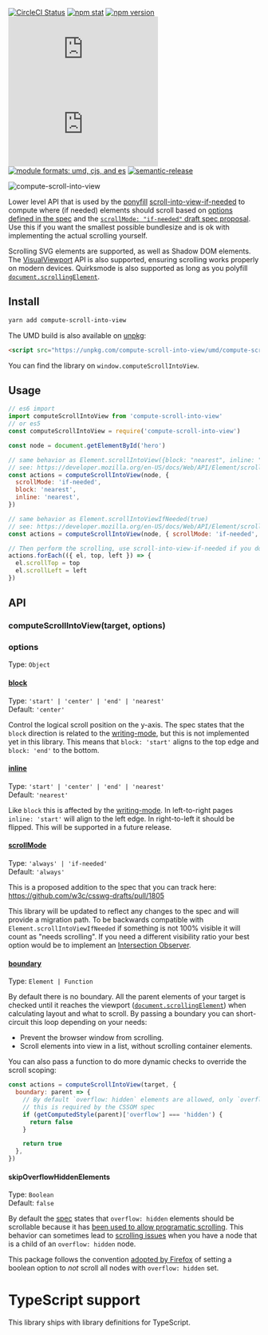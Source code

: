 [![CircleCI Status](https://img.shields.io/circleci/project/github/stipsan/compute-scroll-into-view.svg?style=flat-square)](https://circleci.com/gh/stipsan/compute-scroll-into-view)
[![npm stat](https://img.shields.io/npm/dm/compute-scroll-into-view.svg?style=flat-square)](https://npm-stat.com/charts.html?package=compute-scroll-into-view)
[![npm version](https://img.shields.io/npm/v/compute-scroll-into-view.svg?style=flat-square)](https://www.npmjs.com/package/compute-scroll-into-view)
[![gzip size][gzip-badge]][unpkg-dist]
[![size][size-badge]][unpkg-dist]
[![module formats: umd, cjs, and es][module-formats-badge]][unpkg-dist]
[![semantic-release](https://img.shields.io/badge/%20%20%F0%9F%93%A6%F0%9F%9A%80-semantic--release-e10079.svg?style=flat-square)](https://github.com/semantic-release/semantic-release)

![compute-scroll-into-view](https://user-images.githubusercontent.com/81981/43024153-a2cc212c-8c6d-11e8-913b-b4d62efcf105.png)

Lower level API that is used by the [ponyfill](https://ponyfill.com) [scroll-into-view-if-needed](https://github.com/stipsan/scroll-into-view-if-needed) to compute where (if needed) elements should scroll based on [options defined in the spec](https://developer.mozilla.org/en-US/docs/Web/API/Element/scrollIntoView) and the [`scrollMode: "if-needed"` draft spec proposal](https://github.com/w3c/csswg-drafts/pull/1805).
Use this if you want the smallest possible bundlesize and is ok with implementing the actual scrolling yourself.

Scrolling SVG elements are supported, as well as Shadow DOM elements. The [VisualViewport](https://developer.mozilla.org/en-US/docs/Web/API/VisualViewport) API is also supported, ensuring scrolling works properly on modern devices. Quirksmode is also supported as long as you polyfill [`document.scrollingElement`](https://developer.mozilla.org/en-US/docs/Web/API/document/scrollingElement).

## Install

```bash
yarn add compute-scroll-into-view
```

The UMD build is also available on [unpkg](https://unpkg.com/compute-scroll-into-view/umd/):

```html
<script src="https://unpkg.com/compute-scroll-into-view/umd/compute-scroll-into-view.min.js"></script>
```

You can find the library on `window.computeScrollIntoView`.

## Usage

```js
// es6 import
import computeScrollIntoView from 'compute-scroll-into-view'
// or es5
const computeScrollIntoView = require('compute-scroll-into-view')

const node = document.getElementById('hero')

// same behavior as Element.scrollIntoView({block: "nearest", inline: "nearest"})
// see: https://developer.mozilla.org/en-US/docs/Web/API/Element/scrollIntoView
const actions = computeScrollIntoView(node, {
  scrollMode: 'if-needed',
  block: 'nearest',
  inline: 'nearest',
})

// same behavior as Element.scrollIntoViewIfNeeded(true)
// see: https://developer.mozilla.org/en-US/docs/Web/API/Element/scrollIntoViewIfNeeded
const actions = computeScrollIntoView(node, { scrollMode: 'if-needed', block: 'center', inline: 'center' })

// Then perform the scrolling, use scroll-into-view-if-needed if you don't want to implement this part
actions.forEach(({ el, top, left }) => {
  el.scrollTop = top
  el.scrollLeft = left
})
```

## API

### computeScrollIntoView(target, options)

### options

Type: `Object`

#### [block](https://scroll-into-view-if-needed.netlify.com/#scroll-alignment)

Type: `'start' | 'center' | 'end' | 'nearest'`<br> Default: `'center'`

Control the logical scroll position on the y-axis. The spec states that the `block` direction is related to the [writing-mode](https://developer.mozilla.org/en-US/docs/Web/CSS/writing-mode), but this is not implemented yet in this library.
This means that `block: 'start'` aligns to the top edge and `block: 'end'` to the bottom.

#### [inline](https://scroll-into-view-if-needed.netlify.com/#scroll-alignment)

Type: `'start' | 'center' | 'end' | 'nearest'`<br> Default: `'nearest'`

Like `block` this is affected by the [writing-mode](https://developer.mozilla.org/en-US/docs/Web/CSS/writing-mode). In left-to-right pages `inline: 'start'` will align to the left edge. In right-to-left it should be flipped. This will be supported in a future release.

#### [scrollMode](https://scroll-into-view-if-needed.netlify.com/#scrolling-if-needed)

Type: `'always' | 'if-needed'`<br> Default: `'always'`

This is a proposed addition to the spec that you can track here: https://github.com/w3c/csswg-drafts/pull/1805

This library will be updated to reflect any changes to the spec and will provide a migration path.
To be backwards compatible with `Element.scrollIntoViewIfNeeded` if something is not 100% visible it will count as "needs scrolling". If you need a different visibility ratio your best option would be to implement an [Intersection Observer](https://developer.mozilla.org/en-US/docs/Web/API/Intersection_Observer_API).

#### [boundary](https://scroll-into-view-if-needed.netlify.com/#limit-propagation)

Type: `Element | Function`

By default there is no boundary. All the parent elements of your target is checked until it reaches the viewport ([`document.scrollingElement`](https://developer.mozilla.org/en-US/docs/Web/API/document/scrollingElement)) when calculating layout and what to scroll.
By passing a boundary you can short-circuit this loop depending on your needs:

- Prevent the browser window from scrolling.
- Scroll elements into view in a list, without scrolling container elements.

You can also pass a function to do more dynamic checks to override the scroll scoping:

```js
const actions = computeScrollIntoView(target, {
  boundary: parent => {
    // By default `overflow: hidden` elements are allowed, only `overflow: visible | clip` is skipped as
    // this is required by the CSSOM spec
    if (getComputedStyle(parent)['overflow'] === 'hidden') {
      return false
    }

    return true
  },
})
```

#### skipOverflowHiddenElements

Type: `Boolean`<br> Default: `false`

By default the [spec](https://drafts.csswg.org/cssom-view/#scrolling-box) states that `overflow: hidden` elements should be scrollable because it has [been used to allow programatic scrolling](https://drafts.csswg.org/css-overflow-3/#valdef-overflow-hidden). This behavior can sometimes lead to [scrolling issues](https://github.com/stipsan/scroll-into-view-if-needed/pull/225#issue-186419520) when you have a node that is a child of an `overflow: hidden` node.

This package follows the convention [adopted by Firefox](https://hg.mozilla.org/integration/fx-team/rev/c48c3ec05012#l7.18) of setting a boolean option to _not_ scroll all nodes with `overflow: hidden` set.

# TypeScript support

This library ships with library definitions for TypeScript.

[gzip-badge]: http://img.badgesize.io/https://unpkg.com/compute-scroll-into-view/umd/compute-scroll-into-view.min.js?compression=gzip&label=gzip%20size&style=flat-square
[size-badge]: http://img.badgesize.io/https://unpkg.com/compute-scroll-into-view/umd/compute-scroll-into-view.min.js?label=size&style=flat-square
[unpkg-dist]: https://unpkg.com/compute-scroll-into-view/umd/
[module-formats-badge]: https://img.shields.io/badge/module%20formats-umd%2C%20cjs%2C%20es-green.svg?style=flat-square
